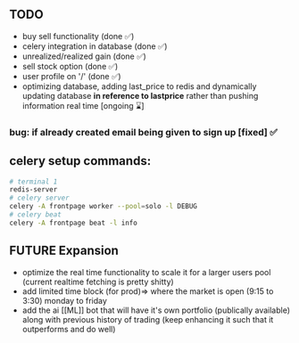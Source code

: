 ## TODO
* buy sell functionality (done ✅) 
*  celery integration in database (done ✅)
* unrealized/realized gain (done ✅)
* sell stock option (done ✅)
* user profile on '/' (done ✅)
* optimizing database, adding last_price to redis and dynamically updating database **in reference to lastprice** rather than pushing information real time [ongoing ⌛]
### bug: if already created email being given to sign up [fixed] ✅
## celery setup commands: 
```bash
# terminal 1
redis-server
# celery server
celery -A frontpage worker --pool=solo -l DEBUG
# celery beat
celery -A frontpage beat -l info
```

## FUTURE Expansion
* optimize the real time functionality to scale it for a larger users pool (current realtime fetching is pretty shitty)
* add limited time block (for prod)=> where the market is open (9:15 to 3:30) monday to friday
* add the ai [[ML]] bot that will have it's own portfolio (publically available) along with previous history of trading (keep enhancing it such that it outperforms and do well)

